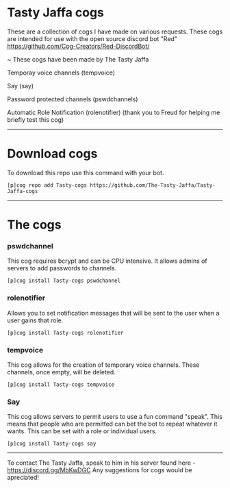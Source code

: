 # Tasty Jaffa cogs
These are a collection of cogs I have made on various requests. These cogs are intended for use with the open source discord bot "Red" https://github.com/Cog-Creators/Red-DiscordBot/

~ These cogs have been made by The Tasty Jaffa

Temporay voice channels (tempvoice)
 
Say (say)

Password protected channels (pswdchannels)

Automatic Role Notification (rolenotifier) 
(thank you to Freud for helping me briefly test this cog)
 
***

# Download cogs
To download this repo use this command with your bot.

`[p]cog repo add Tasty-cogs https://github.com/The-Tasty-Jaffa/Tasty-Jaffa-cogs`


***

# The cogs

### pswdchannel
This cog requires bcrypt and can be CPU intensive. It allows admins of servers to add passwords to channels.

`[p]cog install Tasty-cogs pswdchannel`

### rolenotifier
Allows you to set notification messages that will be sent to the user when a user gains that role.

`[p]cog install Tasty-cogs rolenotifier`

### tempvoice
This cog allows for the creation of temporary voice channels. These channels, once empty, will be deleted.

`[p]cog install Tasty-cogs tempvoice`

### Say
This cog allows servers to permit users to use a fun command "speak". This means that people who are permitted can bet the bot to repeat whatever it wants. This can be set with a role or individual users.

`[p]cog install Tasty-cogs say`

***
 
To contact The Tasty Jaffa, speak to him in his server found here - https://discord.gg/MbKwDGC
Any suggestions for cogs would be apreciated! 
